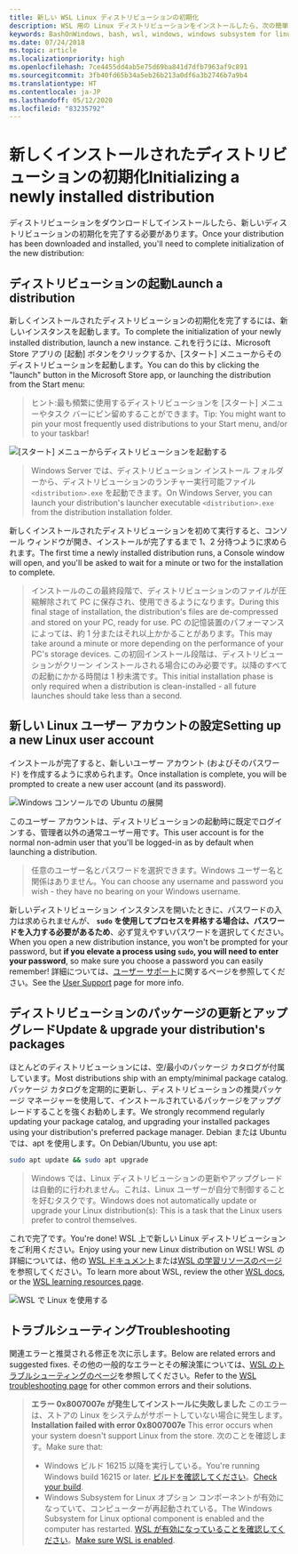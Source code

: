 ```yaml
---
title: 新しい WSL Linux ディストリビューションの初期化
description: WSL 用の Linux ディストリビューションをインストールしたら、次の簡単な手順に従って初期化を完了します
keywords: BashOnWindows, bash, wsl, windows, windows subsystem for linux, windowssubsystem, ubuntu, debian, suse, windows 10
ms.date: 07/24/2018
ms.topic: article
ms.localizationpriority: high
ms.openlocfilehash: 7ce4455dd4ab5e75d69ba841d7dfb7963af9c891
ms.sourcegitcommit: 3fb40fd65b34a5eb26b213a0df6a3b2746b7a9b4
ms.translationtype: HT
ms.contentlocale: ja-JP
ms.lasthandoff: 05/12/2020
ms.locfileid: "83235792"
---
```

# <a name="initializing-a-newly-installed-distribution"></a><span data-ttu-id="5d1c6-104">新しくインストールされたディストリビューションの初期化</span><span class="sxs-lookup"><span data-stu-id="5d1c6-104">Initializing a newly installed distribution</span></span>

<span data-ttu-id="5d1c6-105">ディストリビューションをダウンロードしてインストールしたら、新しいディストリビューションの初期化を完了する必要があります。</span><span class="sxs-lookup"><span data-stu-id="5d1c6-105">Once your distribution has been downloaded and installed, you'll need to complete initialization of the new distribution:</span></span>

## <a name="launch-a-distribution"></a><span data-ttu-id="5d1c6-106">ディストリビューションの起動</span><span class="sxs-lookup"><span data-stu-id="5d1c6-106">Launch a distribution</span></span>

<span data-ttu-id="5d1c6-107">新しくインストールされたディストリビューションの初期化を完了するには、新しいインスタンスを起動します。</span><span class="sxs-lookup"><span data-stu-id="5d1c6-107">To complete the initialization of your newly installed distribution, launch a new instance.</span></span> <span data-ttu-id="5d1c6-108">これを行うには、Microsoft Store アプリの [起動] ボタンをクリックするか、[スタート] メニューからそのディストリビューションを起動します。</span><span class="sxs-lookup"><span data-stu-id="5d1c6-108">You can do this by clicking the "launch" button in the Microsoft Store app, or launching the distribution from the Start menu:</span></span>

> <span data-ttu-id="5d1c6-109">ヒント:最も頻繁に使用するディストリビューションを [スタート] メニューやタスク バーにピン留めすることができます。</span><span class="sxs-lookup"><span data-stu-id="5d1c6-109">Tip: You might want to pin your most frequently used distributions to your Start menu, and/or to your taskbar!</span></span>

![[スタート] メニューからディストリビューションを起動する](media/start-menu.png)

> <span data-ttu-id="5d1c6-111">Windows Server では、ディストリビューション インストール フォルダーから、ディストリビューションのランチャー実行可能ファイル `<distribution>.exe` を起動できます。</span><span class="sxs-lookup"><span data-stu-id="5d1c6-111">On Windows Server, you can launch your distribution's launcher executable `<distribution>.exe` from the distribution installation folder.</span></span>

<span data-ttu-id="5d1c6-112">新しくインストールされたディストリビューションを初めて実行すると、コンソール ウィンドウが開き、インストールが完了するまで 1、2 分待つように求められます。</span><span class="sxs-lookup"><span data-stu-id="5d1c6-112">The first time a newly installed distribution runs, a Console window will open, and you'll be asked to wait for a minute or two for the installation to complete.</span></span>

> <span data-ttu-id="5d1c6-113">インストールのこの最終段階で、ディストリビューションのファイルが圧縮解除されて PC に保存され、使用できるようになります。</span><span class="sxs-lookup"><span data-stu-id="5d1c6-113">During this final stage of installation, the distribution's files are de-compressed and stored on your PC, ready for use.</span></span> <span data-ttu-id="5d1c6-114">PC の記憶装置のパフォーマンスによっては、約 1 分またはそれ以上かかることがあります。</span><span class="sxs-lookup"><span data-stu-id="5d1c6-114">This may take around a minute or more depending on the performance of your PC's storage devices.</span></span> <span data-ttu-id="5d1c6-115">この初回インストール段階は、ディストリビューションがクリーン インストールされる場合にのみ必要です。以降のすべての起動にかかる時間は 1 秒未満です。</span><span class="sxs-lookup"><span data-stu-id="5d1c6-115">This initial installation phase is only required when a distribution is clean-installed - all future launches should take less than a second.</span></span>

## <a name="setting-up-a-new-linux-user-account"></a><span data-ttu-id="5d1c6-116">新しい Linux ユーザー アカウントの設定</span><span class="sxs-lookup"><span data-stu-id="5d1c6-116">Setting up a new Linux user account</span></span>

<span data-ttu-id="5d1c6-117">インストールが完了すると、新しいユーザー アカウント (およびそのパスワード) を作成するように求められます。</span><span class="sxs-lookup"><span data-stu-id="5d1c6-117">Once installation is complete, you will be prompted to create a new user account (and its password).</span></span>

![Windows コンソールでの Ubuntu の展開](media/UbuntuInstall.png)

<span data-ttu-id="5d1c6-119">このユーザー アカウントは、ディストリビューションの起動時に既定でログインする、管理者以外の通常ユーザー用です。</span><span class="sxs-lookup"><span data-stu-id="5d1c6-119">This user account is for the normal non-admin user that you'll be logged-in as by default when launching a distribution.</span></span>

> <span data-ttu-id="5d1c6-120">任意のユーザー名とパスワードを選択できます。Windows ユーザー名と関係はありません。</span><span class="sxs-lookup"><span data-stu-id="5d1c6-120">You can choose any username and password you wish - they have no bearing on your Windows username.</span></span>

<span data-ttu-id="5d1c6-121">新しいディストリビューション インスタンスを開いたときに、パスワードの入力は求められませんが、 **`sudo` を使用してプロセスを昇格する場合は、パスワードを入力する必要があるため**、必ず覚えやすいパスワードを選択してください。</span><span class="sxs-lookup"><span data-stu-id="5d1c6-121">When you open a new distribution instance, you won't be prompted for your password, but **if you elevate a process using `sudo`, you will need to enter your password**, so make sure you choose a password you can easily remember!</span></span> <span data-ttu-id="5d1c6-122">詳細については、[ユーザー サポート](user-support.md)に関するページを参照してください。</span><span class="sxs-lookup"><span data-stu-id="5d1c6-122">See the [User Support](user-support.md) page for more info.</span></span>

## <a name="update--upgrade-your-distributions-packages"></a><span data-ttu-id="5d1c6-123">ディストリビューションのパッケージの更新とアップグレード</span><span class="sxs-lookup"><span data-stu-id="5d1c6-123">Update & upgrade your distribution's packages</span></span>

<span data-ttu-id="5d1c6-124">ほとんどのディストリビューションには、空/最小のパッケージ カタログが付属しています。</span><span class="sxs-lookup"><span data-stu-id="5d1c6-124">Most distributions ship with an empty/minimal package catalog.</span></span> <span data-ttu-id="5d1c6-125">パッケージ カタログを定期的に更新し、ディストリビューションの推奨パッケージ マネージャーを使用して、インストールされているパッケージをアップグレードすることを強くお勧めします。</span><span class="sxs-lookup"><span data-stu-id="5d1c6-125">We strongly recommend regularly updating your package catalog, and upgrading your installed packages using your distribution's preferred package manager.</span></span> <span data-ttu-id="5d1c6-126">Debian または Ubuntu では、apt を使用します。</span><span class="sxs-lookup"><span data-stu-id="5d1c6-126">On Debian/Ubuntu, you use apt:</span></span>

```bash
sudo apt update && sudo apt upgrade
```

> <span data-ttu-id="5d1c6-127">Windows では、Linux ディストリビューションの更新やアップグレードは自動的に行われません。これは、Linux ユーザーが自分で制御することを好むタスクです。</span><span class="sxs-lookup"><span data-stu-id="5d1c6-127">Windows does not automatically update or upgrade your Linux distribution(s): This is a task that the Linux users prefer to control themselves.</span></span>

<span data-ttu-id="5d1c6-128">これで完了です。</span><span class="sxs-lookup"><span data-stu-id="5d1c6-128">You're done!</span></span> <span data-ttu-id="5d1c6-129">WSL 上で新しい Linux ディストリビューションをご利用ください。</span><span class="sxs-lookup"><span data-stu-id="5d1c6-129">Enjoy using your new Linux distribution on WSL!</span></span> <span data-ttu-id="5d1c6-130">WSL の詳細については、他の [WSL ドキュメント](https://aka.ms/wsldocs)または[WSL の学習リソースのページ](https://aka.ms/learnwsl)を参照してください。</span><span class="sxs-lookup"><span data-stu-id="5d1c6-130">To learn more about WSL, review the other [WSL docs](https://aka.ms/wsldocs), or the [WSL learning resources page](https://aka.ms/learnwsl).</span></span>

![WSL で Linux を使用する](media/linux-on-wsl.png)

## <a name="troubleshooting"></a><span data-ttu-id="5d1c6-132">トラブルシューティング</span><span class="sxs-lookup"><span data-stu-id="5d1c6-132">Troubleshooting</span></span>

<span data-ttu-id="5d1c6-133">関連エラーと推奨される修正を次に示します。</span><span class="sxs-lookup"><span data-stu-id="5d1c6-133">Below are related errors and suggested fixes.</span></span> <span data-ttu-id="5d1c6-134">その他の一般的なエラーとその解決策については、[WSL のトラブルシューティングのページ](troubleshooting.md)を参照してください。</span><span class="sxs-lookup"><span data-stu-id="5d1c6-134">Refer to the [WSL troubleshooting page](troubleshooting.md) for other common errors and their solutions.</span></span>

> <span data-ttu-id="5d1c6-135">**エラー 0x8007007e が発生してインストールに失敗しました** このエラーは、ストアの Linux をシステムがサポートしていない場合に発生します。</span><span class="sxs-lookup"><span data-stu-id="5d1c6-135">**Installation failed with error 0x8007007e** This error occurs when your system doesn't support Linux from the store.</span></span>  <span data-ttu-id="5d1c6-136">次のことを確認します。</span><span class="sxs-lookup"><span data-stu-id="5d1c6-136">Make sure that:</span></span>
> * <span data-ttu-id="5d1c6-137">Windows ビルド 16215 以降を実行している。</span><span class="sxs-lookup"><span data-stu-id="5d1c6-137">You're running Windows build 16215 or later.</span></span> <span data-ttu-id="5d1c6-138">[ビルドを確認してください](troubleshooting.md#check-your-build-number)。</span><span class="sxs-lookup"><span data-stu-id="5d1c6-138">[Check your build](troubleshooting.md#check-your-build-number).</span></span>
> * <span data-ttu-id="5d1c6-139">Windows Subsystem for Linux オプション コンポーネントが有効になっていて、コンピューターが再起動されている。</span><span class="sxs-lookup"><span data-stu-id="5d1c6-139">The Windows Subsystem for Linux optional component is enabled and the computer has restarted.</span></span>  <span data-ttu-id="5d1c6-140">[WSL が有効になっていることを確認してください](troubleshooting.md#confirm-wsl-is-enabled)。</span><span class="sxs-lookup"><span data-stu-id="5d1c6-140">[Make sure WSL is enabled](troubleshooting.md#confirm-wsl-is-enabled).</span></span>
